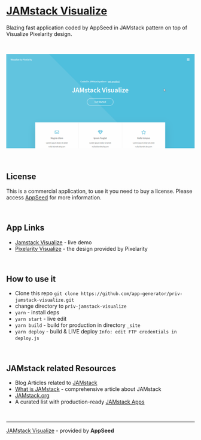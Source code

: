 # [JAMstack Visualize](https://appseed.us/apps/jamstack/jamstack-visualize-pixelarity)

Blazing fast application coded by AppSeed in JAMstack pattern on top of Visualize Pixelarity design.

<br />

![JAMstack Visualize - Gif animated intro.](https://github.com/app-generator/static/blob/master/products/jamstack-visualize-intro.gif?raw=true)

<br />

## License

This is a commercial application, to use it you need to buy a license. Please access [AppSeed](https://appseed.us/pricing) for more information.

<br />

## App Links

- [Jamstack Visualize](https://jamstack-visualize.appseed.us/) - live demo
- [Pixelarity Visualize](https://pixelarity.com/visualize) - the design provided by Pixelarity 

<br />

## How to use it

- Clone this repo `git clone https://github.com/app-generator/priv-jamstack-visualize.git`
- change directory to `priv-jamstack-visualize`
- `yarn` - install deps
- `yarn start` - live edit
- `yarn build` - build for production in directory `_site`
- `yarn deploy` - build & LIVE deploy `Info: edit FTP credentials in deploy.js `

<br />

## JAMstack related Resources

- Blog Articles related to [JAMstack](https://blog.appseed.us/tag/jamstack/)
- [What is JAMstack](https://blog.appseed.us/what-is-jamstack/) - comprehensive article about JAMstack
- [JAMstack.org](https://jamstack.org/)
- A curated list with production-ready [JAMstack Apps](https://appseed.us/apps/jamstack)

<br />

---
[JAMstack Visualize](https://appseed.us/apps/jamstack/jamstack-visualize-pixelarity) - provided by **AppSeed**
